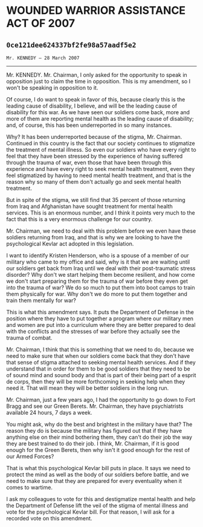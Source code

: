 # WOUNDED WARRIOR ASSISTANCE ACT OF 2007
## `0ce121dee624337bf2fe98a57aadf5e2`
`Mr. KENNEDY — 28 March 2007`

---


Mr. KENNEDY. Mr. Chairman, I only asked for the opportunity to speak 
in opposition just to claim the time in opposition. This is my 
amendment, so I won't be speaking in opposition to it.

Of course, I do want to speak in favor of this, because clearly this 
is the leading cause of disability, I believe, and will be the leading 
cause of disability for this war. As we have seen our soldiers come 
back, more and more of them are reporting mental health as the leading 
cause of disability; and, of course, this has been underreported in so 
many instances.

Why? It has been underreported because of the stigma, Mr. Chairman. 
Continued in this country is the fact that our society continues to 
stigmatize the treatment of mental illness. So even our soldiers who 
have every right to feel that they have been stressed by the experience 
of having suffered through the trauma of war, even those that have been 
through this experience and have every right to seek mental health 
treatment, even they feel stigmatized by having to need mental health 
treatment, and that is the reason why so many of them don't actually go 
and seek mental health treatment.

But in spite of the stigma, we still find that 35 percent of those 
returning from Iraq and Afghanistan have sought treatment for mental 
health services. This is an enormous number, and I think it points very 
much to the fact that this is a very enormous challenge for our 
country.

Mr. Chairman, we need to deal with this problem before we even have 
these soldiers returning from Iraq, and that is why we are looking to 
have the psychological Kevlar act adopted in this legislation.

I want to identify Kristen Henderson, who is a spouse of a member of 
our military who came to my office and said, why is it that we are 
waiting until our soldiers get back from Iraq until we deal with their 
post-traumatic stress disorder? Why don't we start helping them become 
resilient, and how come we don't start preparing them for the trauma of 
war before they even get into the trauma of war? We do so much to put 
them into boot camps to train them physically for war. Why don't we do 
more to put them together and train them mentally for war?

This is what this amendment says. It puts the Department of Defense 
in the position where they have to put together a program where our 
military men and women are put into a curriculum where they are better 
prepared to deal with the conflicts and the stresses of war before they 
actually see the trauma of combat.

Mr. Chairman, I think that this is something that we need to do, 
because we need to make sure that when our soldiers come back that they 
don't have that sense of stigma attached to seeking mental health 
services. And if they understand that in order for them to be good 
soldiers that they need to be of sound mind and sound body and that is 
part of their being part of a esprit de corps, then they will be more 
forthcoming in seeking help when they need it. That will mean they will 
be better soldiers in the long run.

Mr. Chairman, just a few years ago, I had the opportunity to go down 
to Fort Bragg and see our Green Berets. Mr. Chairman, they have 
psychiatrists available 24 hours, 7 days a week.

You might ask, why do the best and brightest in the military have 
that? The reason they do is because the military has figured out that 
if they have anything else on their mind bothering them, they can't do 
their job the way they are best trained to do their job. I think, Mr. 
Chairman, if it is good enough for the Green Berets, then why isn't it 
good enough for the rest of our Armed Forces?

That is what this psychological Kevlar bill puts in place. It says we 
need to protect the mind as well as the body of our soldiers before 
battle, and we need to make sure that they are prepared for every 
eventuality when it comes to wartime.

I ask my colleagues to vote for this and destigmatize mental health 
and help the Department of Defense lift the veil of the stigma of 
mental illness and vote for the psychological Kevlar bill. For that 
reason, I will ask for a recorded vote on this amendment.

